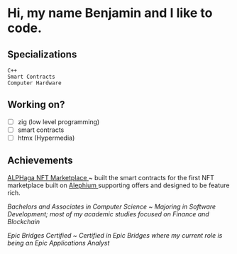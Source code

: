 # Hi, my name Benjamin and I like to code.

## Specializations

`C++` <br/>
`Smart Contracts` <br/>
`Computer Hardware` <br/>

## Working on?

- [ ] zig (low level programming)
- [ ] smart contracts
- [ ] htmx (Hypermedia)

## Achievements
<a href="https://alphaga.app"> ALPHaga NFT Marketplace <a/> ~ built the smart contracts for the first NFT marketplace built on <a href="https://alephium.org"> Alephium <a/> supporting offers and designed to be feature rich. <br/>

<i> Bachelors and Associates in Computer Science <i/> ~ Majoring in Software Development; most of my academic studies focused on Finance and Blockchain <br/>

<i> Epic Bridges Certified <i/> ~ Certified in Epic Bridges where my current role is being an Epic Applications Analyst <br/>


